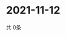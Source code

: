 # 2021-11-12
  共 0条

  <!-- BEGIN -->
  <!-- 最后更新时间Fri Nov 12 2021 12:07:11 GMT+0000 (Coordinated Universal Time) -->
  
  <!-- END -->
  
  